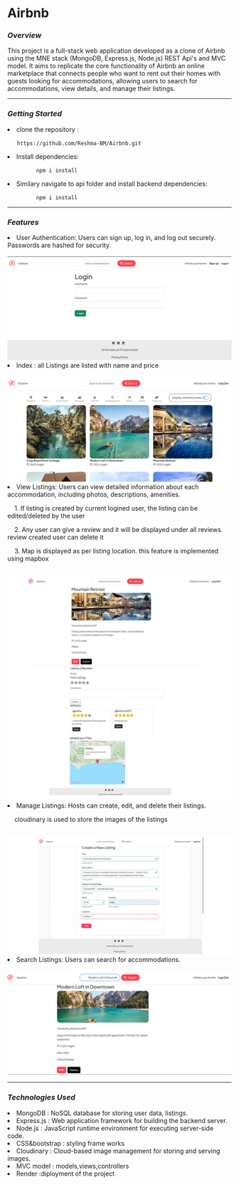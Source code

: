 <h1><b>Airbnb</b></h1>
 <h3><i>Overview</i></h3>
  <p>This project is a full-stack web application developed as a clone of Airbnb using the MNE stack (MongoDB, Express.js, Node.js) REST Api's and MVC model.
    It aims to replicate the core functionality of Airbnb an online marketplace that connects people who want to rent out their homes with guests looking for accommodations,
    allowing users to search for accommodations, view details, and manage their listings.</p>
     <hr>
    <h3><i>Getting Started</i></h3>
      <li> clone the repository : </li>
      
       
       https://github.com/Reshma-BM/Airbnb.git 
  <li>Install dependencies: </li>
     
             npm i install   

<li> Similary navigate to api folder and install backend dependencies: </li>

             npm i install   
  
  <hr>
    <h3><i>Features</i></h3>
    <li>User Authentication: Users can sign up, log in, and log out securely. Passwords are hashed for security.</li>
    <br>
   <img src="/loginpage.png" " alt="login">
    <li>Index : all Listings are listed with name and price </li>
        <br>
   <img src="/indexPage.png" " alt="login">
     <li>View Listings: Users can view detailed information about each accommodation, including photos, descriptions, amenities.
              <p> &nbsp; &nbsp; 1. If listing is created by current logined user, the listing can be edited/deleted by the user</p>
                  <p> &nbsp; &nbsp; 2. Any user can give a review and it will be displayed under all reviews. review created user can delete it</p>
                  <p>  &nbsp; &nbsp; 3.  Map is displayed as per listing location. this feature is implemented using mapbox </p></li>
     <br> 
           <img src="/viewListing1.jpg" " alt="login"> 
          <li>Manage Listings: Hosts can create, edit, and delete their listings. 
           <p>  &nbsp; &nbsp;  cloudinary is used to store the images of the listings </p></li></li> <br>
           <img src="/createListing.jpg" " alt="login">
    <br> 
           <li>Search Listings: Users can search for accommodations.</li>
           <br>
            <img src="/search.png" " alt="login"> <hr> 
             <h3><i>Technologies Used </i></h3>
 <li>MongoDB    : NoSQL database for storing user data, listings.</li>
 <li>Express.js : Web application framework for building the backend server.</li>
 <li> Node.js    : JavaScript runtime environment for executing server-side code.</li>
 <li>CSS&bootstrap : styling frame works</li>
 <li>Cloudinary  : Cloud-based image management for storing and serving images.</li>
 <li> MVC model : models,views,controllers </li>
 <li>  Render :diployment of the project </li>
 









 



 
        
